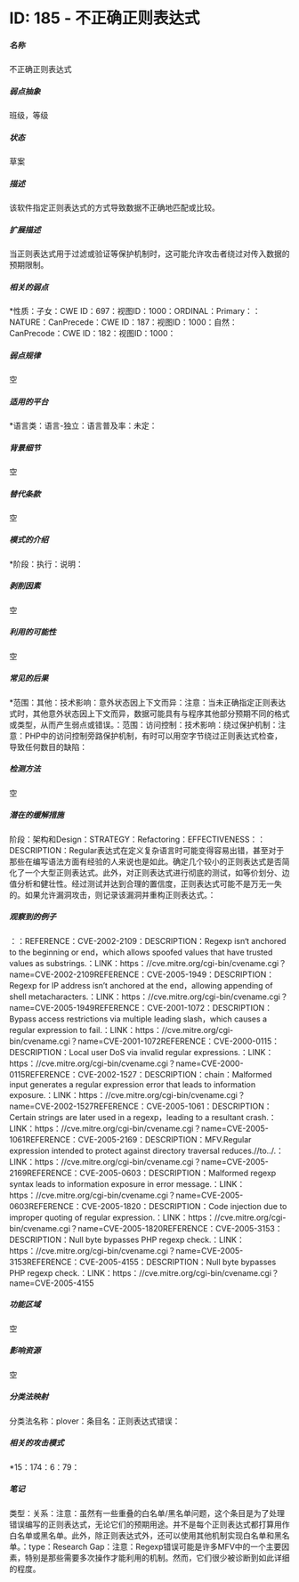 # ID: 185 - 不正确正则表达式
<h5>名称</h5>不正确正则表达式
<h5>弱点抽象</h5>班级，等级
<h5>状态</h5>草案
<h5>描述</h5>该软件指定正则表达式的方式导致数据不正确地匹配或比较。
<h5>扩展描述</h5>当正则表达式用于过滤或验证等保护机制时，这可能允许攻击者绕过对传入数据的预期限制。
<h5>相关的弱点</h5>*性质：子女：CWE ID：697：视图ID：1000：ORDINAL：Primary：：NATURE：CanPrecede：CWE ID：187：视图ID：1000：自然：CanPrecode：CWE ID：182：视图ID：1000：
<h5>弱点规律</h5>空
<h5>适用的平台</h5>*语言类：语言-独立：语言普及率：未定：
<h5>背景细节</h5>空
<h5>替代条款</h5>空
<h5>模式的介绍</h5>*阶段：执行：说明：
<h5>剥削因素</h5>空
<h5>利用的可能性</h5>空
<h5>常见的后果</h5>*范围：其他：技术影响：意外状态因上下文而异：注意：当未正确指定正则表达式时，其他意外状态因上下文而异，数据可能具有与程序其他部分预期不同的格式或类型，从而产生弱点或错误。：范围：访问控制：技术影响：绕过保护机制：注意：PHP中的访问控制旁路保护机制，有时可以用空字节绕过正则表达式检查，导致任何数目的缺陷：
<h5>检测方法</h5>空
<h5>潜在的缓解措施</h5>阶段：架构和Design：STRATEGY：Refactoring：EFFECTIVENESS：：DESCRIPTION：Regular表达式在定义复杂语言时可能变得容易出错，甚至对于那些在编写语法方面有经验的人来说也是如此。确定几个较小的正则表达式是否简化了一个大型正则表达式。此外，对正则表达式进行彻底的测试，如等价划分、边值分析和健壮性。经过测试并达到合理的置信度，正则表达式可能不是万无一失的。如果允许漏洞攻击，则记录该漏洞并重构正则表达式。：
<h5>观察到的例子</h5>：：REFERENCE：CVE-2002-2109：DESCRIPTION：Regexp isn‘t anchored to the beginning or end，which allows spoofed values that have trusted values as substrings.：LINK：https：//cve.mitre.org/cgi-bin/cvename.cgi？name=CVE-2002-2109REFERENCE：CVE-2005-1949：DESCRIPTION：Regexp for IP address isn’t anchored at the end，allowing appending of shell metacharacters.：LINK：https：//cve.mitre.org/cgi-bin/cvename.cgi？name=CVE-2005-1949REFERENCE：CVE-2001-1072：DESCRIPTION：Bypass access restrictions via multiple leading slash，which causes a regular expression to fail.：LINK：https：//cve.mitre.org/cgi-bin/cvename.cgi？name=CVE-2001-1072REFERENCE：CVE-2000-0115：DESCRIPTION：Local user DoS via invalid regular expressions.：LINK：https：//cve.mitre.org/cgi-bin/cvename.cgi？name=CVE-2000-0115REFERENCE：CVE-2002-1527：DESCRIPTION：chain：Malformed input generates a regular expression error that leads to information exposure.：LINK：https：//cve.mitre.org/cgi-bin/cvename.cgi？name=CVE-2002-1527REFERENCE：CVE-2005-1061：DESCRIPTION：Certain strings are later used in a regexp，leading to a resultant crash.：LINK：https：//cve.mitre.org/cgi-bin/cvename.cgi？name=CVE-2005-1061REFERENCE：CVE-2005-2169：DESCRIPTION：MFV.Regular expression intended to protect against directory traversal reduces.//to../.：LINK：https：//cve.mitre.org/cgi-bin/cvename.cgi？name=CVE-2005-2169REFERENCE：CVE-2005-0603：DESCRIPTION：Malformed regexp syntax leads to information exposure in error message.：LINK：https：//cve.mitre.org/cgi-bin/cvename.cgi？name=CVE-2005-0603REFERENCE：CVE-2005-1820：DESCRIPTION：Code injection due to improper quoting of regular expression.：LINK：https：//cve.mitre.org/cgi-bin/cvename.cgi？name=CVE-2005-1820REFERENCE：CVE-2005-3153：DESCRIPTION：Null byte bypasses PHP regexp check.：LINK：https：//cve.mitre.org/cgi-bin/cvename.cgi？name=CVE-2005-3153REFERENCE：CVE-2005-4155：DESCRIPTION：Null byte bypasses PHP regexp check.：LINK：https：//cve.mitre.org/cgi-bin/cvename.cgi？name=CVE-2005-4155
<h5>功能区域</h5>空
<h5>影响资源</h5>空
<h5>分类法映射</h5>分类法名称：plover：条目名：正则表达式错误：
<h5>相关的攻击模式</h5>*15：174：6：79：
<h5>笔记</h5>类型：关系：注意：虽然有一些重叠的白名单/黑名单问题，这个条目是为了处理错误编写的正则表达式，无论它们的预期用途。并不是每个正则表达式都打算用作白名单或黑名单。此外，除正则表达式外，还可以使用其他机制实现白名单和黑名单。：type：Research Gap：注意：Regexp错误可能是许多MFV中的一个主要因素，特别是那些需要多次操作才能利用的机制。然而，它们很少被诊断到如此详细的程度。

